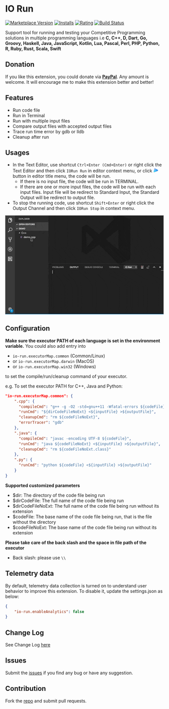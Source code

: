 # IO Run

 [![Marketplace Version](https://vsmarketplacebadge.apphb.com/version/hoangnc.io-run.svg)](https://marketplace.visualstudio.com/items?itemName=hoangnc.io-run) [![Installs](https://vsmarketplacebadge.apphb.com/installs/hoangnc.io-run.svg)](https://marketplace.visualstudio.com/items?itemName=hoangnc.io-run) [![Rating](https://vsmarketplacebadge.apphb.com/rating/hoangnc.io-run.svg)](https://marketplace.visualstudio.com/items?itemName=hoangnc.io-run) [![Build Status](https://travis-ci.org/openhoangnc/vscode-io-run.svg?branch=master)](https://travis-ci.org/openhoangnc/vscode-io-run)

Support tool for running and testing your Competitive Programming solutions in multiple programming languages i.e **C, C++, D, Dart, Go, Groovy, Haskell, Java, JavaScript, Kotlin, Lua, Pascal, Perl, PHP, Python, R, Ruby, Rust, Scala, Swift**

## Donation

If you like this extension, you could donate via **[PayPal](https://paypal.me/tohoangnc)**. Any amount is welcome. It will encourage me to make this extension better and better!

## Features

* Run code file
* Run in Terminal
* Run with multiple input files
* Compare output files with accepted output files
* Trace run time error by gdb or lldb
* Cleanup after run

## Usages

* In the Text Editor, use shortcut `Ctrl+Enter (Cmd+Enter)` or right click the Text Editor and then click `IORun Run` in editor context menu, or click ![RunIcon](images/run-16.png) button in editor title menu, the code will be run.
  * If there is no input file, the code will be run in TERMINAL.
  * If there are one or more input files, the code will be run with each input files. Input file will be redirect to Standard Input, the Standard Output will be redirect to output file.
* To stop the running code, use shortcut `Shift+Enter` or right click the Output Channel and then click `IORun Stop` in context menu.

![Usage](images/usage.gif)
## Configuration

**Make sure the executor PATH of each language is set in the environment variable.**
You could also add entry into 
* `io-run.executorMap.common` (Common/Linux)
* or `io-run.executorMap.darwin` (MacOS) 
* or `io-run.executorMap.win32` (Windows)

to set the compile/run/cleanup command of your executor.

e.g. To set the executor PATH for C++, Java and Python:
```json
"io-run.executorMap.common": {
    ".cpp": {
      "compileCmd": "g++ -g -O2 -std=gnu++11 -Wfatal-errors ${codeFile} -o ${codeFileNoExt}",
      "runCmd": "${dirCodeFileNoExt} <${inputFile} >${outputFile}",
      "cleanupCmd": "rm ${codeFileNoExt}",
      "errorTracer": "gdb"
    },
    ".java": {
      "compileCmd": "javac -encoding UTF-8 ${codeFile}",
      "runCmd": "java ${codeFileNoExt} <${inputFile} >${outputFile}",
      "cleanupCmd": "rm ${codeFileNoExt.class}"
    },
    ".py": {
      "runCmd": "python ${codeFile} <${inputFile} >${outputFile}"
    }
}
```
**Supported customized parameters**
  * $dir: The directory of the code file being run
  * $dirCodeFile: The full name of the code file being run
  * $dirCodeFileNoExt: The full name of the code file being run without its extension
  * $codeFile: The base name of the code file being run, that is the file without the directory
  * $codeFileNoExt: The base name of the code file being run without its extension

**Please take care of the back slash and the space in file path of the executor**
  * Back slash: please use `\\`

## Telemetry data
By default, telemetry data collection is turned on to understand user behavior to improve this extension. To disable it, update the settings.json as below:
```json
{
    "io-run.enableAnalytics": false
}
```

## Change Log
See Change Log [here](CHANGELOG.md)

## Issues
Submit the [issues](https://github.com/openhoangnc/vscode-io-run/issues) if you find any bug or have any suggestion.

## Contribution
Fork the [repo](https://github.com/openhoangnc/vscode-io-run) and submit pull requests.
